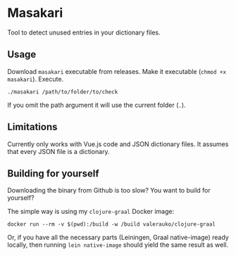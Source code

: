 # Masakari

Tool to detect unused entries in your dictionary files.

## Usage

Download `masakari` executable from releases. Make it executable (`chmod +x masakari`). Execute.

```
./masakari /path/to/folder/to/check
```

If you omit the path argument it will use the current folder (`.`).

## Limitations

Currently only works with Vue.js code and JSON dictionary files. It assumes that every JSON file is a dictionary.

## Building for yourself

Downloading the binary from Github is too slow? You want to build for yourself?

The simple way is using my `clojure-graal` Docker image:

```
docker run --rm -v $(pwd):/build -w /build valerauko/clojure-graal
```

Or, if you have all the necessary parts (Leiningen, Graal native-image) ready locally, then running `lein native-image` should yield the same result as well.

